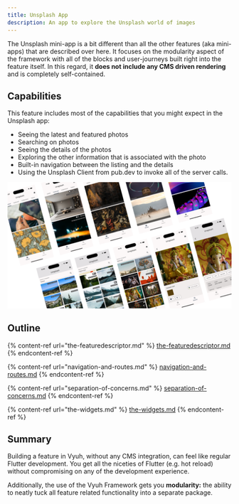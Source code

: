 ```yaml
---
title: Unsplash App
description: An app to explore the Unsplash world of images
---
```


The Unsplash mini-app is a bit different than all the other features (aka
mini-apps) that are described over here. It focuses on the modularity aspect of
the framework with all of the blocks and user-journeys built right into the
feature itself. In this regard, it **does not include any CMS driven rendering**
and is completely self-contained.

## Capabilities

This feature includes most of the capabilities that you might expect in the
Unsplash app:

- Seeing the latest and featured photos
- Searching on photos
- Seeing the details of the photos
- Exploring the other information that is associated with the photo
- Built-in navigation between the listing and the details
- Using the Unsplash Client from pub.dev to invoke all of the server calls.

![The gallery of screenshots in the Unsplash feature](images/unsplash-app.png)

## Outline

{% content-ref url="the-featuredescriptor.md" %}
[the-featuredescriptor.md](the-featuredescriptor.md) {% endcontent-ref %}

{% content-ref url="navigation-and-routes.md" %}
[navigation-and-routes.md](navigation-and-routes.md) {% endcontent-ref %}

{% content-ref url="separation-of-concerns.md" %}
[separation-of-concerns.md](separation-of-concerns.md) {% endcontent-ref %}

{% content-ref url="the-widgets.md" %} [the-widgets.md](the-widgets.md)
{% endcontent-ref %}

## Summary

Building a feature in Vyuh, without any CMS integration, can feel like regular
Flutter development. You get all the niceties of Flutter (e.g. hot reload)
without compromising on any of the development experience.&#x20;

Additionally, the use of the Vyuh Framework gets you **modularity:** the ability
to neatly tuck all feature related functionality into a separate package.
